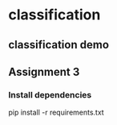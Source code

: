 # classification
## classification demo

## Assignment 3
### Install dependencies
pip install -r requirements.txt


